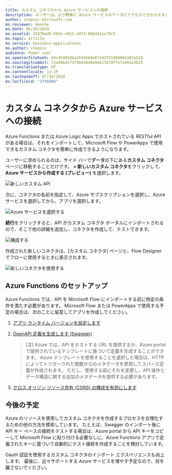 ```yaml
---
title: カスタム コネクタから Azure サービスへの接続
description: ユーザーは、より簡単に Azure サービスのデータにアクセスできるカスタム コネクタを作成できます。
author: stepsic-microsoft-com
ms.reviewer: deonhe
ms.date: 06/26/2019
ms.assetid: 2587bed6-565e-e911-a973-000d3a1c79c5
ms.topic: article
ms.service: business-applications
ms.author: stepsic
audience: Power user
ms.openlocfilehash: b4c454054ba28345b8e6f2d3f5180980d183a52d
ms.sourcegitcommit: 13a94b4173f5b62040e0eb13b7dffe7a901e3b29
ms.translationtype: HT
ms.contentlocale: ja-JP
ms.lasthandoff: 07/18/2019
ms.locfileid: "1756994"
---
```

# <a name="connect-to-azure-services-from-custom-connectors"></a>カスタム コネクタから Azure サービスへの接続



Azure Functions または Azure Logic Apps でホストされている RESTful API がある場合は、それをインポートして、Microsoft Flow や PowerApps で使用できるカスタム コネクタを簡単に作成できるようになります。

ユーザーに求められるのは、サイド バーで**データ**の下にある**カスタム コネクタ** ページに移動することだけです。 **+ 新しいカスタム コネクタ**をクリックして、**Azure サービスから作成する (プレビュー)** を選択します。

![新しいカスタム API](media/azure-connectors-1.jpg)

次に、コネクタの名前を指定して、Azure サブスクリプションを選択し、Azure サービスを選択してから、アプリを選択します。

![Azure サービスを選択する](media/azure-connectors-2.jpg)

**続行**をクリックすると、API がカスタム コネクタ ポータルにインポートされるので、そこで他の詳細を追加し、コネクタを作成して、テストできます。

![構成する](media/azure-connectors-3.jpg)

作成された新しいコネクタは、[カスタム コネクタ] ページと、Flow Designer でフローに使用するときに表示されます。

![新しいコネクタを使用する](media/azure-connectors-4.jpg)

## <a name="azure-functions-setup"></a>Azure Functions のセットアップ

Azure Functions では、API を Microsoft Flow にインポートする前に特定の条件を満たす必要があります。 Microsoft Flow または PowerApps で使用する予定の場合は、次のことに留意してアプリを作成してください。

1.  [アプリ ランタイム バージョンを設定します](https://docs.microsoft.com/azure/azure-functions/functions-openapi-definition#set-the-functions-runtime-version)
1.  [OpenAPI 定義を生成します (Swagger)](https://docs.microsoft.com/azure/azure-functions/functions-openapi-definition#generate-the-openapi-definition)

    > [注] Azure では、API をホストする URL を提供するか、Azure portal で提供されているテンプレートに基づいて定義を生成することができます。 Azure テンプレートを使用することを選択した場合は、HTTP によってトリガーされた関数からのメタデータを使用してスパース定義が作成されます。 ただし、使用する前にそれを変更し、API 操作とデータ構造に関する追加のメタデータを提供する必要があります。
1.  [クロス オリジン リソース共有 (CORS) の構成を有効にします](https://docs.microsoft.com/azure/azure-functions/functions-how-to-use-azure-function-app-settings#cors)

## <a name="still-to-come"></a>今後の予定

Azure のリソースを使用してカスタム コネクタを作成するプロセスを合理化するための他の方法を模索しています。 たとえば、Swagger のインポート後に API キー ベースの接続をテストする場合は、Azure portal から API キーをコピーして Microsoft Flow に貼り付ける必要なしに、Azure Functions アプリで定義されたキーに基づいて自動的にテスト接続を作成することを検討しています。

Oauth 認証を使用するカスタム コネクタのインポート エクスペリエンスも向上します。 最後に、近々サポートする Azure サービスを増やす予定なので、目を離さないでください。
